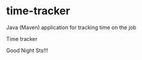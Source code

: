 # time-tracker
Java (Maven) application for tracking time on the job

Time tracker

Good Night Sts!!!
